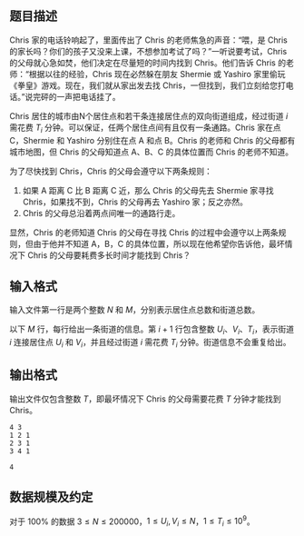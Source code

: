 ## 题目描述

Chris 家的电话铃响起了，里面传出了 Chris 的老师焦急的声音：“喂，是 Chris 的家长吗？你们的孩子又没来上课，不想参加考试了吗？”一听说要考试，Chris 的父母就心急如焚，他们决定在尽量短的时间内找到 Chris。他们告诉 Chris 的老师：“根据以往的经验，Chris 现在必然躲在朋友 Shermie 或 Yashiro 家里偷玩《拳皇》游戏。现在，我们就从家出发去找 Chris，一但找到，我们立刻给您打电话。”说完砰的一声把电话挂了。

Chris 居住的城市由N个居住点和若干条连接居住点的双向街道组成，经过街道 $i$ 需花费 $T_i$ 分钟。可以保证，任两个居住点间有且仅有一条通路。Chris 家在点 C，Shermie 和 Yashiro 分别住在点 A 和点 B。Chris 的老师和 Chris 的父母都有城市地图，但 Chris 的父母知道点 A、B、C 的具体位置而 Chris 的老师不知道。

为了尽快找到 Chris，Chris 的父母会遵守以下两条规则：

1. 如果 A 距离 C 比 B 距离 C 近，那么 Chris 的父母先去 Shermie 家寻找 Chris，如果找不到，Chris 的父母再去 Yashiro 家；反之亦然。
2. Chris 的父母总沿着两点间唯一的通路行走。

显然，Chris 的老师知道 Chris 的父母在寻找 Chris 的过程中会遵守以上两条规则，但由于他并不知道 A，B，C 的具体位置，所以现在他希望你告诉他，最坏情况下 Chris 的父母要耗费多长时间才能找到 Chris？

## 输入格式

输入文件第一行是两个整数 $N$ 和 $M$，分别表示居住点总数和街道总数。

以下 $M$ 行，每行给出一条街道的信息。第 $i+1$ 行包含整数 $U_i$、$V_i$、$T_i$，表示街道 $i$ 连接居住点 $U_i$ 和 $V_i$，并且经过街道 $i$ 需花费 $T_i$ 分钟。街道信息不会重复给出。

## 输出格式

输出文件仅包含整数 $T$，即最坏情况下 Chris 的父母需要花费 $T$ 分钟才能找到 Chris。

```input1
4 3
1 2 1
2 3 1
3 4 1
```
```output1
4
```
## 数据规模及约定

对于 $100 \%$ 的数据 $3 \le N \le 200000$，$1 \le U_i, V_i \le N$，$1 \le T_i \le 10^9$。

